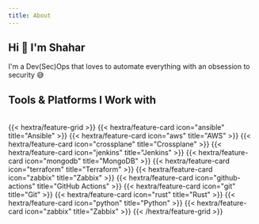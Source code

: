 ```yaml
---
title: About
---
```


## Hi 👋 I'm Shahar 
I'm a Dev(Sec)Ops that loves to automate everything with an obsession to security 😅

## Tools & Platforms I Work with 
<br />
{{< hextra/feature-grid >}}
{{< hextra/feature-card icon="ansible" title="Ansible" >}}
{{< hextra/feature-card icon="aws" title="AWS" >}}
{{< hextra/feature-card icon="crossplane" title="Crossplane" >}}
{{< hextra/feature-card icon="jenkins" title="Jenkins" >}}
{{< hextra/feature-card icon="mongodb" title="MongoDB" >}}
{{< hextra/feature-card icon="terraform" title="Terraform" >}}
{{< hextra/feature-card icon="zabbix" title="Zabbix" >}}
{{< hextra/feature-card icon="github-actions" title="GitHub Actions" >}}
{{< hextra/feature-card icon="git" title="Git" >}}
{{< hextra/feature-card icon="rust" title="Rust" >}}
{{< hextra/feature-card icon="python" title="Python" >}}
{{< hextra/feature-card icon="zabbix" title="Zabbix" >}}
{{< /hextra/feature-grid >}}
